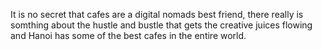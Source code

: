 It is no secret that cafes are a digital nomads best friend, there really is somthing about the hustle and bustle that gets the creative juices flowing and Hanoi has some of the best cafes in the entire world.
